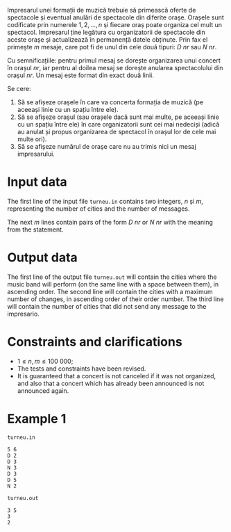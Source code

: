 Impresarul unei formații de muzică trebuie să primească oferte de spectacole și eventual anulări de spectacole din diferite orașe. Orașele sunt codificate prin numerele $1, 2, \dots, n$ și fiecare oraș poate organiza cel mult un spectacol. Impresarul ține legătura cu organizatorii de spectacole din aceste orașe și actualizează în permanență datele obținute. Prin fax el primește $m$ mesaje, care pot fi de unul din cele două tipuri: $D \ nr$ sau $N \ nr$.

Cu semnificațiile: pentru primul mesaj se dorește organizarea unui concert în orașul $nr$, iar pentru al doilea mesaj se dorește anularea spectacolului din orașul $nr$. Un mesaj este format din exact două linii.

Se cere:
1. Să se afișeze orașele în care va concerta formația de muzică (pe aceeași linie cu un spațiu între ele).
2. Să se afișeze orașul (sau orașele dacă sunt mai multe, pe aceeași linie cu un spațiu între ele) în care organizatorii sunt cei mai nedeciși (adică au anulat și propus organizarea de spectacol în orașul lor de cele mai multe ori).
3. Să se afișeze numărul de orașe care nu au trimis nici un mesaj impresarului.


# Input data

The first line of the input file `turneu.in` contains two integers, $n$ și $m$, representing the number of cities and the number of messages.

The next $m$ lines contain pairs of the form $D \ nr$ or $N \ nr$ with the meaning from the statement.

# Output data

The first line of the output file `turneu.out` will contain the cities where the music band will perform (on the same line with a space between them), in ascending order.
The second line will contain the cities with a maximum number of changes, in ascending order of their order number.
The third line will contain the number of cities that did not send any message to the impresario.

# Constraints and clarifications

* $1 \leq n, m \leq 100 \ 000$;
* The tests and constraints have been revised.
* It is guaranteed that a concert is not canceled if it was not organized, and also that a concert which has already been announced is not announced again.

# Example 1

`turneu.in`
```
5 6
D 2
D 3
N 3
D 3
D 5
N 2
```

`turneu.out`
```
3 5 
3 
2
```

